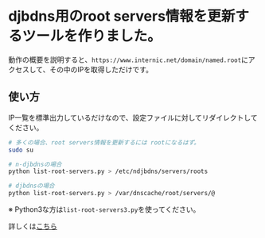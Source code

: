 # djbdns用のroot servers情報を更新するツールを作りました。

動作の概要を説明すると、`https://www.internic.net/domain/named.root`にアクセスして、その中のIPを取得しただけです。  

## 使い方

IP一覧を標準出力しているだけなので、設定ファイルに対してリダイレクトしてください。

```sh
# 多くの場合、root servers情報を更新するには rootになるはず。
sudo su

# n-djbdnsの場合
python list-root-servers.py > /etc/ndjbdns/servers/roots

# djbdnsの場合
python list-root-servers.py > /var/dnscache/root/servers/@
```

※ Python3な方は`list-root-servers3.py`を使ってください。

詳しくは[こちら](https://nitchmo.com/djbdns-root-data.html)
